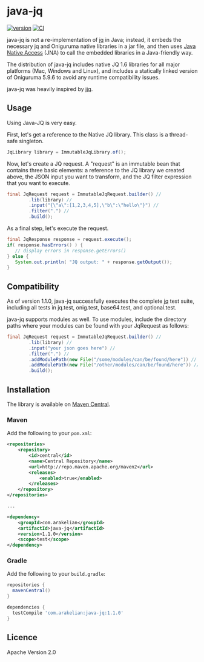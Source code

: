 # java-jq
[![version](https://img.shields.io/maven-metadata/v.svg?label=release&metadataUrl=https://repo1.maven.org/maven2/com/arakelian/java-jq/maven-metadata.xml)](https://search.maven.org/#search%7Cgav%7C1%7Cg%3A%22com.arakelian%22%20AND%20a%3A%22java-jq%22)
[![CI](https://github.com/arakelian/java-jq/actions/workflows/ci.yml/badge.svg)](https://github.com/arakelian/java-jq/actions/workflows/ci.yml)

java-jq is not a re-implementation of [jq](http://stedolan.github.io/jq/) in Java; instead, 
it embeds the necessary jq and Oniguruma native libraries in a jar file, and then uses 
[Java Native Access](https://github.com/java-native-access/jna) (JNA) to call the embedded 
libraries in a Java-friendly way.

The distribution of java-jq includes native JQ 1.6 libraries for all major platforms (Mac, Windows and Linux), 
and includes a statically linked version of Oniguruma 5.9.6 to avoid any runtime compatibility issues.

java-jq was heavily inspired by [jjq](https://github.com/bskaggs/jjq).


## Usage

Using Java-JQ is very easy.


First, let's get a reference to the Native JQ library. This class is a thread-safe singleton.

```java
JqLibrary library = ImmutableJqLibrary.of();
```

Now, let's create a JQ request. A "request" is an immutable bean that contains three basic elements: a reference
to the JQ library we created above, the JSON input you want to transform, and the JQ filter expression that you
want to execute.

```java
final JqRequest request = ImmutableJqRequest.builder() //
        .lib(library) //
        .input("{\"a\":[1,2,3,4,5],\"b\":\"hello\"}") //
        .filter(".") //
        .build();
```

As a final step, let's execute the request.

```java
final JqResponse response = request.execute();
if( response.hasErrors() ) {
   // display errors in response.getErrors()
} else {
   System.out.println( "JQ output: " + response.getOutput());
}
```

## Compatibility

As of version 1.1.0, java-jq successfully executes the complete [jq](http://stedolan.github.io/jq/) 
test suite, including all tests in jq.test, onig.test, base64.test, and optional.test.

java-jq supports modules as well. To use modules, include the directory paths where your modules
can be found with your JqRequest as follows: 

```java
final JqRequest request = ImmutableJqRequest.builder() //
        .lib(library) //
        .input("your json goes here") //
        .filter(".") //
        .addModulePath(new File("/some/modules/can/be/found/here")) //
        .addModulePath(new File("/other/modules/can/be/found/here")) //
        .build();
```
  

## Installation

The library is available on [Maven Central](https://search.maven.org/#search%7Cgav%7C1%7Cg%3A%22com.arakelian%22%20AND%20a%3A%22java-jq%22).

### Maven

Add the following to your `pom.xml`:

```xml
<repositories>
    <repository>
        <id>central</id>
        <name>Central Repository</name>
        <url>http://repo.maven.apache.org/maven2</url>
        <releases>
            <enabled>true</enabled>
        </releases>
    </repository>
</repositories>

...

<dependency>
    <groupId>com.arakelian</groupId>
    <artifactId>java-jq</artifactId>
    <version>1.1.0</version>
    <scope>test</scope>
</dependency>
```

### Gradle

Add the following to your `build.gradle`:

```groovy
repositories {
  mavenCentral()
}

dependencies {
  testCompile 'com.arakelian:java-jq:1.1.0'
}
```

## Licence

Apache Version 2.0
